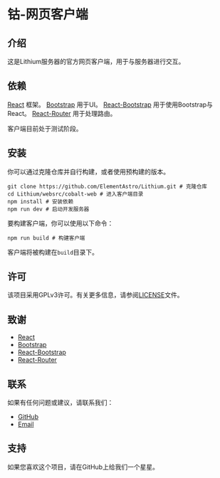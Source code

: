 # 钴-网页客户端

## 介绍

这是Lithium服务器的官方网页客户端，用于与服务器进行交互。

## 依赖

[React](https://facebook.github.io/react/) 框架。
[Bootstrap](http://getbootstrap.com/) 用于UI。
[React-Bootstrap](https://react-bootstrap.github.io/) 用于使用Bootstrap与React。
[React-Router](https://github.com/ReactTraining/react-router) 用于处理路由。

客户端目前处于测试阶段。

## 安装

你可以通过克隆仓库并自行构建，或者使用预构建的版本。

```shell
git clone https://github.com/ElementAstro/Lithium.git # 克隆仓库
cd Lithium/websrc/cobalt-web # 进入客户端目录
npm install # 安装依赖
npm run dev # 启动开发服务器
```

要构建客户端，你可以使用以下命令：

```shell
npm run build # 构建客户端
```

客户端将被构建在`build`目录下。

## 许可

该项目采用GPLv3许可。有关更多信息，请参阅[LICENSE](LICENSE)文件。

## 致谢

* [React](https://facebook.github.io/react/)
* [Bootstrap](http://getbootstrap.com/)
* [React-Bootstrap](https://react-bootstrap.github.io/)
* [React-Router](https://github.com/ReactTraining/react-router)

## 联系

如果有任何问题或建议，请联系我们：

* [GitHub](https://github.com/ElementAstro)
* [Email](mailto:astro_air@126.com)

## 支持

如果您喜欢这个项目，请在GitHub上给我们一个星星。
